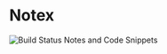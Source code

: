 # Notex

![Build Status](https://github.com/harshityadav95/Notex/workflows/Publish%20docs%20via%20GitHub%20Pages/badge.svg)
Notes and Code Snippets

